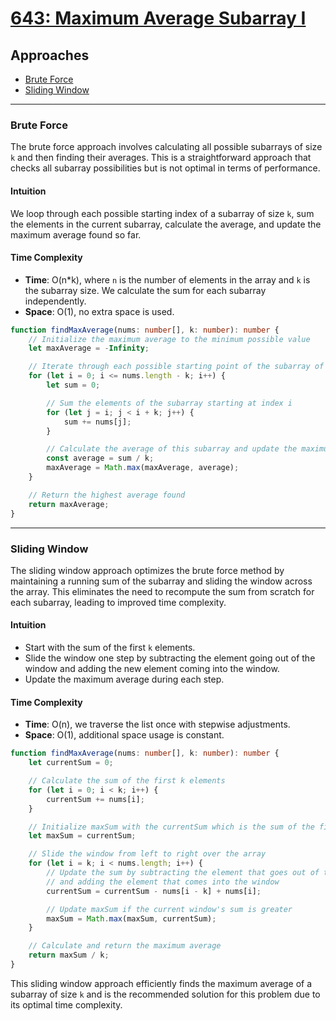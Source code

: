 # [643: Maximum Average Subarray I](https://leetcode.com/problems/maximum-average-subarray-i/)

## Approaches
- [Brute Force](#brute-force)
- [Sliding Window](#sliding-window)

---

### Brute Force

The brute force approach involves calculating all possible subarrays of size `k` and then finding their averages. This is a straightforward approach that checks all subarray possibilities but is not optimal in terms of performance.

#### Intuition
We loop through each possible starting index of a subarray of size `k`, sum the elements in the current subarray, calculate the average, and update the maximum average found so far.

#### Time Complexity
- **Time**: O(n*k), where `n` is the number of elements in the array and `k` is the subarray size. We calculate the sum for each subarray independently.
- **Space**: O(1), no extra space is used.

```typescript
function findMaxAverage(nums: number[], k: number): number {
    // Initialize the maximum average to the minimum possible value
    let maxAverage = -Infinity;

    // Iterate through each possible starting point of the subarray of size k
    for (let i = 0; i <= nums.length - k; i++) {
        let sum = 0;

        // Sum the elements of the subarray starting at index i
        for (let j = i; j < i + k; j++) {
            sum += nums[j];
        }

        // Calculate the average of this subarray and update the maximum average found
        const average = sum / k;
        maxAverage = Math.max(maxAverage, average);
    }

    // Return the highest average found
    return maxAverage;
}
```

---

### Sliding Window

The sliding window approach optimizes the brute force method by maintaining a running sum of the subarray and sliding the window across the array. This eliminates the need to recompute the sum from scratch for each subarray, leading to improved time complexity.

#### Intuition
- Start with the sum of the first `k` elements.
- Slide the window one step by subtracting the element going out of the window and adding the new element coming into the window.
- Update the maximum average during each step.

#### Time Complexity
- **Time**: O(n), we traverse the list once with stepwise adjustments.
- **Space**: O(1), additional space usage is constant.

```typescript
function findMaxAverage(nums: number[], k: number): number {
    let currentSum = 0;

    // Calculate the sum of the first k elements
    for (let i = 0; i < k; i++) {
        currentSum += nums[i];
    }

    // Initialize maxSum with the currentSum which is the sum of the first subarray of size k
    let maxSum = currentSum;

    // Slide the window from left to right over the array
    for (let i = k; i < nums.length; i++) {
        // Update the sum by subtracting the element that goes out of the window
        // and adding the element that comes into the window
        currentSum = currentSum - nums[i - k] + nums[i];

        // Update maxSum if the current window's sum is greater
        maxSum = Math.max(maxSum, currentSum);
    }

    // Calculate and return the maximum average
    return maxSum / k;
}
```

This sliding window approach efficiently finds the maximum average of a subarray of size `k` and is the recommended solution for this problem due to its optimal time complexity.

